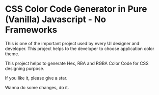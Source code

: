 # CSS Color Code Generator in Pure (Vanilla) Javascript - No Frameworks

This is one of the important project used by every UI designer and developer. This project helps to the developer to choose application color theme.

This project helps to generate Hex, RBA and RGBA Color Code for CSS designing purpose.

If you like it, please give a star.

Wanna do some changes, do it.
